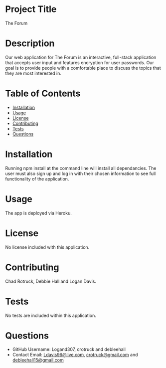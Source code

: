 
# Project Title
The Forum
# Description
Our web application for The Forum is an interactive, full-stack application that accepts user input and features encryption for user passwords. Our goal is to provide people with a comfortable place to discuss the topics that they are most interested in.
# Table of Contents 
* [Installation](#installation)
* [Usage](#usage)
* [License](#license)
* [Contributing](#contributing)
* [Tests](#tests)
* [Questions](#questions)
    
# Installation
Running npm install at the command line will install all dependancies. The user must also sign up and log in with their chosen information to see full functionality of the application.
# Usage
The app is deployed via Heroku.
# License 
No license included with this application.

# Contributing 
Chad Rotruck, Debbie Hall and Logan Davis.
# Tests
No tests are included within this application.
# Questions
* GitHub Username: 
Logand307, crotruck and debleehall
* Contact Email: 
Ldavis96@live.com, crotruck@gmail.com and debleehall15@gmail.com
